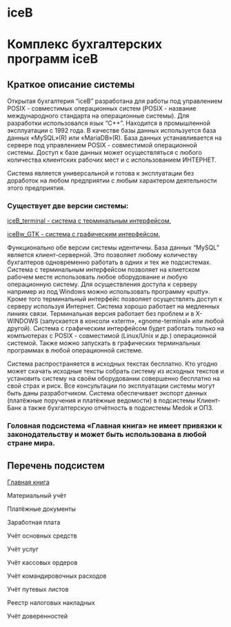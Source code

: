 # iceB
# Комплекc бухгалтерских программ iceB

## Краткое описание системы

Открытая бухгалтерия “iceB” разработана для работы под управлением POSIX - совместимых операционных систем (POSIX - название международного стандарта на операционные системы). Для разработки использовался язык “С++”. Находится в промышленной эксплуатации с 1992 года. В качестве базы данных используется база данных «MySQL»(R) или «MariaDB»(R). База данных устанавливается на сервере под управлением POSIX - совместимой операционной системы. Доступ к базе данных может осуществляться с любого количества клиентских рабочих мест и с использованием ИНТЕРНЕТ.

Система является универсальной и готова к эксплуатации без доработок на любом предприятии с любым характером деятельности этого предприятия.

### Существует две версии системы:

[iceB_terminal - система с терминальным интерфейсом.](https://iceblinux.github.io/iceB_teminal/)

[iceBw_GTK - система с графическим интерфейсом.](https://iceblinux.github.io/iceBw_GTK)

Функционально обе версии системы идентичны. База данных “MySQL” является клиент-серверной. Это позволяет любому количеству бухгалтеров одновременно работать в одних и тех же подсистемах. Система с терминальным интерфейсом позволяет на клиетском рабочем месте использовать любое оборудование и любую операционную систему. Для осуществления доступа к серверу например из под Windows можно использовать программу «putty». Кроме того терминальный интерфейс позволяет осуществлять доступ к серверу используя Интернет. Система хорошо работает на медленных линиях связи. Терминальная версия работает без проблем и в X-WINDOWS (запускается в консоли «xterm», «gnome-terminal» или любой другой). Система с графическим интерфейсом будет работать только на компъютерах с POSIX - совместимой (Linux/Unix и др.) операционной системой. Также можно запускать в графических терминальных программах в любой операционной системе.

Система распространяется в исходных текстах бесплатно. Кто угодно может скачать исходные тексты собрать систему из исходных текстов и установить систему на своём оборудовании совершенно бесплатно на свой страх и риск. Все консультации по эксплуатации системы могут быть даны разработчиком. Система обеспечивает экспорт данных (платёжные поручения и платёжные ведомости) в подсистемы Клиент-Банк а также бухгалтерскую отчётность в подсистемы Medok и ОПЗ.

### Головная подсистема «Главная книга» не имеет привязки к законодательству и может быть использована в любой стране мира.

## Перечень подсистем

[Главная книга](https://github.com/iceblinux/iceB/wiki/%D0%93%D0%BB%D0%B0%D0%B2%D0%BD%D0%B0%D1%8F-%D0%BA%D0%BD%D0%B8%D0%B3%D0%B0)

Материальный учёт

Платёжные документы

Заработная плата

Учёт основных средств

Учёт услуг

Учёт кассовых ордеров

Учёт командировочных расходов

Учёт путевых листов

Реестр налоговых накладных

Учёт доверенностей

